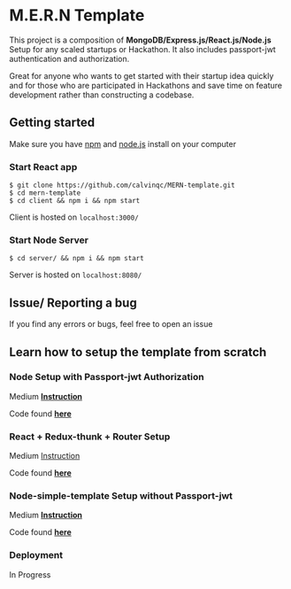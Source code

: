 # M.E.R.N Template
This project is a composition of **MongoDB/Express.js/React.js/Node.js** Setup for any scaled startups or Hackathon. It also includes passport-jwt authentication and authorization. 

Great for anyone who wants to get started with their startup idea quickly and for those who are participated in Hackathons and save time on feature development rather than constructing a codebase.

## Getting started
Make sure you have [npm](https://www.npmjs.com/) and [node.js](https://nodejs.org/en/) install on your computer

### Start React app
```
$ git clone https://github.com/calvinqc/MERN-template.git
$ cd mern-template
$ cd client && npm i && npm start
```

Client is hosted on `localhost:3000/`

### Start Node Server
```
$ cd server/ && npm i && npm start
```

Server is hosted on `localhost:8080/`

## Issue/ Reporting a bug
If you find any errors or bugs, feel free to open an issue

## Learn how to setup the template from scratch

### Node Setup with Passport-jwt Authorization
Medium **[Instruction](https://medium.com/swlh/perfect-structure-to-authenticate-authorize-api-with-node-js-and-passport-jwt-d529b1a618ba)**

Code found **[here](https://github.com/calvinqc/MERN-template/tree/master/server)**

### React + Redux-thunk + Router Setup
Medium [Instruction](https://medium.com/@calvinqc/i-built-a-m-e-r-n-codebase-in-an-hour-742acd71ed7e)

Code found **[here](https://github.com/calvinqc/MERN-template/tree/master/client)**

### Node-simple-template Setup without Passport-jwt
Medium **[Instruction](https://medium.com/swlh/a-complete-guide-build-a-scalable-3-tier-architecture-with-mern-stack-es6-ca129d7df805)**

Code found **[here](https://github.com/calvinqc/Nodejs-Server-Template)**

### Deployment 
In Progress 
